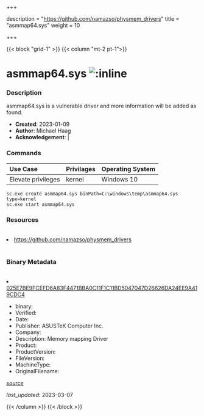 +++

description = "https://github.com/namazso/physmem_drivers"
title = "asmmap64.sys"
weight = 10

+++


{{< block "grid-1" >}}
{{< column "mt-2 pt-1">}}




# asmmap64.sys ![:inline](/images/twitter_verified.png) 



### Description


asmmap64.sys is a vulnerable driver and more information will be added as found.


- **Created**: 2023-01-09
- **Author**: Michael Haag
- **Acknowledgement**:  | [](https://twitter.com/)

### Commands

| Use Case | Privilages | Operating System | 
|:---- | ---- | ---- |
| Elevate privileges | kernel | Windows 10 |

```
sc.exe create asmmap64.sys binPath=C:\windows\temp\asmmap64.sys type=kernel
sc.exe start asmmap64.sys
```

### Resources
<br>


<li><a href=" https://github.com/namazso/physmem_drivers"> https://github.com/namazso/physmem_drivers</a></li>


<br>


### Binary Metadata
<br>



<li><a href="https://www.virustotal.com/gui/file/025E7BE9FCEFD6A83F4471BBA0C11F1C11BD5047047D26626DA24EE9A419CDC4">025E7BE9FCEFD6A83F4471BBA0C11F1C11BD5047047D26626DA24EE9A419CDC4</a></li>



- binary: 
- Verified: 
- Date: 
- Publisher: ASUSTeK Computer Inc.
- Company: 
- Description: Memory mapping Driver
- Product: 
- ProductVersion: 
- FileVersion: 
- MachineType: 
- OriginalFilename: 

[*source*](https://github.com/magicsword-io/LOLDrivers/tree/main/yaml/asmmap64.sys.yml)

*last_updated:* 2023-03-07


{{< /column >}}
{{< /block >}}
